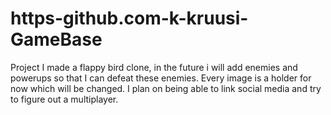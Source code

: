 # https-github.com-k-kruusi-GameBase
Project
I made a flappy bird clone,  in the future i will add enemies and powerups so that I can defeat these enemies.  Every image is a holder for now which will be changed.
I plan on being able to link social media and try to figure out a multiplayer.
